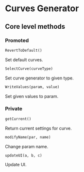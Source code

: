 # Curves Generator

## Core level methods

### Promoted

```python
RevertToDefault()
```
Set default curves.

```python
SelectCurve(curveType)
```
Set curve generator to given type.

```python
WriteValues(param, value)
```
Set given values to param.

### Private

```python
getCurrent()
```
Return current settings for curve.

```python
modifyName(par, name)
```
Change param name.

```python
updateUI(a, b, c)
```
Update UI.

